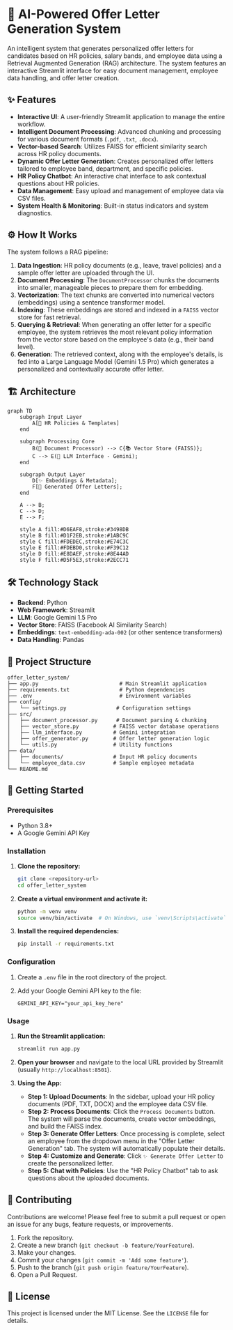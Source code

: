 # 🤖 AI-Powered Offer Letter Generation System

An intelligent system that generates personalized offer letters for candidates based on HR policies, salary bands, and employee data using a Retrieval Augmented Generation (RAG) architecture. The system features an interactive Streamlit interface for easy document management, employee data handling, and offer letter creation.

## ✨ Features

-   **Interactive UI**: A user-friendly Streamlit application to manage the entire workflow.
-   **Intelligent Document Processing**: Advanced chunking and processing for various document formats (`.pdf`, `.txt`, `.docx`).
-   **Vector-based Search**: Utilizes FAISS for efficient similarity search across HR policy documents.
-   **Dynamic Offer Letter Generation**: Creates personalized offer letters tailored to employee band, department, and specific policies.
-   **HR Policy Chatbot**: An interactive chat interface to ask contextual questions about HR policies.
-   **Data Management**: Easy upload and management of employee data via CSV files.
-   **System Health & Monitoring**: Built-in status indicators and system diagnostics.

## ⚙️ How It Works

The system follows a RAG pipeline:

1.  **Data Ingestion**: HR policy documents (e.g., leave, travel policies) and a sample offer letter are uploaded through the UI.
2.  **Document Processing**: The `DocumentProcessor` chunks the documents into smaller, manageable pieces to prepare them for embedding.
3.  **Vectorization**: The text chunks are converted into numerical vectors (embeddings) using a sentence transformer model.
4.  **Indexing**: These embeddings are stored and indexed in a `FAISS` vector store for fast retrieval.
5.  **Querying & Retrieval**: When generating an offer letter for a specific employee, the system retrieves the most relevant policy information from the vector store based on the employee's data (e.g., their band level).
6.  **Generation**: The retrieved context, along with the employee's details, is fed into a Large Language Model (Gemini 1.5 Pro) which generates a personalized and contextually accurate offer letter.

## 🏗️ Architecture

```mermaid
graph TD
    subgraph Input Layer
        A[📄 HR Policies & Templates]
    end

    subgraph Processing Core
        B(📝 Document Processor) --> C{📚 Vector Store (FAISS)};
        C --> E(🤖 LLM Interface - Gemini);
    end

    subgraph Output Layer
        D[✨ Embeddings & Metadata];
        F[📧 Generated Offer Letters];
    end

    A --> B;
    C --> D;
    E --> F;

    style A fill:#D6EAF8,stroke:#3498DB
    style B fill:#D1F2EB,stroke:#1ABC9C
    style C fill:#FDEDEC,stroke:#E74C3C
    style E fill:#FDEBD0,stroke:#F39C12
    style D fill:#E8DAEF,stroke:#8E44AD
    style F fill:#D5F5E3,stroke:#2ECC71
```

## 🛠️ Technology Stack

-   **Backend**: Python
-   **Web Framework**: Streamlit
-   **LLM**: Google Gemini 1.5 Pro
-   **Vector Store**: FAISS (Facebook AI Similarity Search)
-   **Embeddings**: `text-embedding-ada-002` (or other sentence transformers)
-   **Data Handling**: Pandas

## 📁 Project Structure

```
offer_letter_system/
├── app.py                          # Main Streamlit application
├── requirements.txt                # Python dependencies
├── .env                            # Environment variables
├── config/
│   └── settings.py                # Configuration settings
├── src/
│   ├── document_processor.py      # Document parsing & chunking
│   ├── vector_store.py           # FAISS vector database operations
│   ├── llm_interface.py          # Gemini integration
│   ├── offer_generator.py        # Offer letter generation logic
│   └── utils.py                  # Utility functions
├── data/
│   ├── documents/                # Input HR policy documents
│   └── employee_data.csv         # Sample employee metadata
└── README.md
```

## 🚀 Getting Started

### Prerequisites

-   Python 3.8+
-   A Google Gemini API Key

### Installation

1.  **Clone the repository:**
    ```bash
    git clone <repository-url>
    cd offer_letter_system
    ```

2.  **Create a virtual environment and activate it:**
    ```bash
    python -m venv venv
    source venv/bin/activate  # On Windows, use `venv\Scripts\activate`
    ```

3.  **Install the required dependencies:**
    ```bash
    pip install -r requirements.txt
    ```

### Configuration

1.  Create a `.env` file in the root directory of the project.
2.  Add your Google Gemini API key to the file:

    ```env
    GEMINI_API_KEY="your_api_key_here"
    ```

### Usage

1.  **Run the Streamlit application:**
    ```bash
    streamlit run app.py
    ```

2.  **Open your browser** and navigate to the local URL provided by Streamlit (usually `http://localhost:8501`).

3.  **Using the App:**
    -   **Step 1: Upload Documents**: In the sidebar, upload your HR policy documents (PDF, TXT, DOCX) and the employee data CSV file.
    -   **Step 2: Process Documents**: Click the `Process Documents` button. The system will parse the documents, create vector embeddings, and build the FAISS index.
    -   **Step 3: Generate Offer Letters**: Once processing is complete, select an employee from the dropdown menu in the "Offer Letter Generation" tab. The system will automatically populate their details.
    -   **Step 4: Customize and Generate**: Click `✨ Generate Offer Letter` to create the personalized letter.
    -   **Step 5: Chat with Policies**: Use the "HR Policy Chatbot" tab to ask questions about the uploaded documents.

## 🤝 Contributing

Contributions are welcome! Please feel free to submit a pull request or open an issue for any bugs, feature requests, or improvements.

1.  Fork the repository.
2.  Create a new branch (`git checkout -b feature/YourFeature`).
3.  Make your changes.
4.  Commit your changes (`git commit -m 'Add some feature'`).
5.  Push to the branch (`git push origin feature/YourFeature`).
6.  Open a Pull Request.

## 📜 License

This project is licensed under the MIT License. See the `LICENSE` file for details.